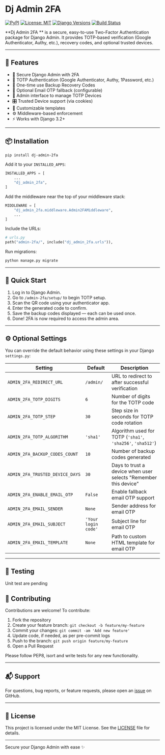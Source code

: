 # Dj Admin 2FA

[![PyPI](https://img.shields.io/pypi/v/django-admin-2fa-plus)](https://pypi.org/project/django-admin-2fa-plus/)
[![License: MIT](https://img.shields.io/badge/License-MIT-green.svg)](LICENSE)
[![Django Versions](https://img.shields.io/badge/Django-3.2%2B-blue)](https://www.djangoproject.com/)
[![Build Status](https://img.shields.io/badge/build-passing-brightgreen)](https://github.com/your-username/django-admin-2fa-plus)

**Dj Admin 2FA ** is a secure, easy-to-use Two-Factor Authentication package for Django Admin. It provides TOTP-based verification (Google Authenticator, Authy, etc.), recovery codes, and optional trusted devices.

---

## 🌟 Features

- 🔐 Secure Django Admin with 2FA
- 📱 TOTP Authentication (Google Authenticator, Authy, 1Password, etc.)
- 🔑 One-time use Backup Recovery Codes
- 📩 Optional Email OTP fallback (configurable)
- 🧩 Admin interface to manage TOTP Devices
- 🎛️ Trusted Device support (via cookies)
- 🎨 Customizable templates
- ⚙️ Middleware-based enforcement
- ⚡ Works with Django 3.2+

---

## 📦 Installation

```bash
pip install dj-admin-2fa
```

Add it to your `INSTALLED_APPS`:

```python
INSTALLED_APPS = [
    ...
    "dj_admin_2fa",
]
```

Add the middleware near the top of your middleware stack:

```python
MIDDLEWARE = [
    "dj_admin_2fa.middleware.Admin2FAMiddleware",
    ...
]
```

Include the URLs:

```python
# urls.py
path("admin-2fa/", include("dj_admin_2fa.urls")),
```

Run migrations:

```bash
python manage.py migrate
```

---

## 🚀 Quick Start

1. Log in to Django Admin.
2. Go to `/admin-2fa/setup/` to begin TOTP setup.
3. Scan the QR code using your authenticator app.
4. Enter the generated code to confirm.
5. Save the backup codes displayed — each can be used once.
6. Done! 2FA is now required to access the admin area.

---

## ⚙️ Optional Settings

You can override the default behavior using these settings in your Django `settings.py`:

| Setting | Default | Description |
|--------|---------|-------------|
| `ADMIN_2FA_REDIRECT_URL` | `/admin/` | URL to redirect to after successful verification |
| `ADMIN_2FA_TOTP_DIGITS` | `6` | Number of digits for the TOTP code |
| `ADMIN_2FA_TOTP_STEP` | `30` | Step size in seconds for TOTP code rotation |
| `ADMIN_2FA_TOTP_ALGORITHM` | `'sha1'` | Algorithm used for TOTP (`'sha1'`, `'sha256'`, `'sha512'`) |
| `ADMIN_2FA_BACKUP_CODES_COUNT` | `10` | Number of backup codes generated |
| `ADMIN_2FA_TRUSTED_DEVICE_DAYS` | `30` | Days to trust a device when user selects "Remember this device" |
| `ADMIN_2FA_ENABLE_EMAIL_OTP` | `False` | Enable fallback email OTP support |
| `ADMIN_2FA_EMAIL_SENDER` | `None` | Sender address for email OTP |
| `ADMIN_2FA_EMAIL_SUBJECT` | `'Your login code'` | Subject line for email OTP |
| `ADMIN_2FA_EMAIL_TEMPLATE` | `None` | Path to custom HTML template for email OTP |

---

## 🧪 Testing

Unit test are pending


## 🤝 Contributing

Contributions are welcome! To contribute:

1. Fork the repository
2. Create your feature branch: `git checkout -b feature/my-feature`
3. Commit your changes: `git commit -am 'Add new feature'`
4. Update code, if needed, as per pre-commit logs
5. Push to the branch: `git push origin feature/my-feature`
6. Open a Pull Request

Please follow PEP8, isort and write tests for any new functionality.

---

## 📬 Support

For questions, bug reports, or feature requests, please open an [issue](https://github.com/SurajPysquad/dj-admin-2fa/issues) on GitHub.

---

## 📄 License

This project is licensed under the MIT License. See the [LICENSE](LICENSE) file for details.

---

Secure your Django Admin with ease ✨
